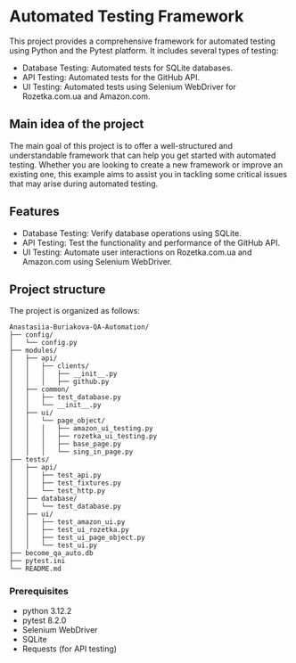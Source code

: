 
# Automated Testing Framework
This project provides a comprehensive framework for automated testing using Python and the Pytest platform. It includes several types of testing:

- Database Testing: Automated tests for SQLite databases.
- API Testing: Automated tests for the GitHub API.
- UI Testing: Automated tests using Selenium WebDriver for Rozetka.com.ua and Amazon.com.

## Main idea of the project
The main goal of this project is to offer a well-structured and understandable framework that can help you get started with automated testing. Whether you are looking to create a new framework or improve an existing one, this example aims to assist you in tackling some critical issues that may arise during automated testing.

## Features
- Database Testing: Verify database operations using SQLite.
- API Testing: Test the functionality and performance of the GitHub API.
- UI Testing: Automate user interactions on Rozetka.com.ua and Amazon.com using Selenium WebDriver.
  
## Project structure
The project is organized as follows:

    Anastasiia-Buriakova-QA-Automation/
    ├── config/
    │   └── config.py
    ├── modules/
    │   ├── api/
    │   │   ├── clients/
    │   │   │   ├── __init__.py
    │   │   │   ├── github.py
    │   ├── common/
    │   │   ├── test_database.py
    │   │   └── __init__.py
    │   ├── ui/
    │   │   └── page_object/ 
    │   │   │   ├── amazon_ui_testing.py 
    │   │   │   ├── rozetka_ui_testing.py  
    │   │   │   ├── base_page.py
    │   │   │   └── sing_in_page.py 
    ├── tests/
    │   ├── api/
    │   │   ├── test_api.py
    │   │   ├── test_fixtures.py 
    │   │   └── test_http.py
    │   ├── database/
    │   │   └── test_database.py
    │   ├── ui/
    │   │   ├── test_amazon_ui.py
    │   │   ├── test_ui_rozetka.py
    │   │   ├── test_ui_page_object.py
    │   │   └── test_ui.py
    ├── become_qa_auto.db
    ├── pytest.ini
    └── README.md

### Prerequisites
- python 3.12.2
- pytest 8.2.0
- Selenium WebDriver
- SQLite
- Requests (for API testing)
  